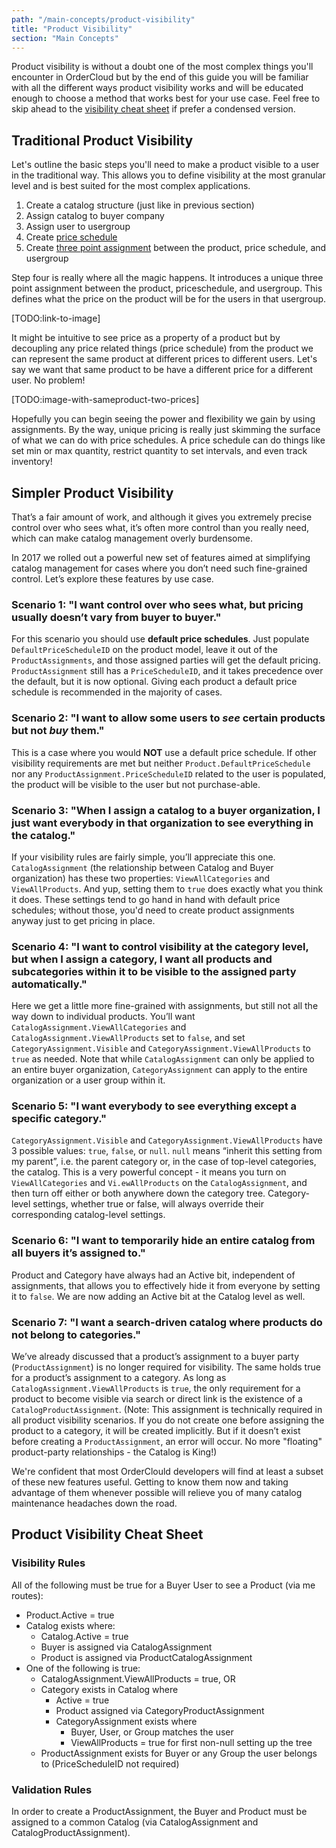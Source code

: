 ```yaml
---
path: "/main-concepts/product-visibility"
title: "Product Visibility"
section: "Main Concepts"
---
```


Product visibility is without a doubt one of the most complex things you'll encounter in OrderCloud but by the end of this guide you will be familiar with all the different ways product visibility works and will be educated enough to choose a method that works best for your use case. Feel free to skip ahead to the [visibility cheat sheet](#product-visibility-cheat-sheet) if prefer a condensed version.

## Traditional Product Visibility

Let's outline the basic steps you'll need to make a product visible to a user in the traditional way. This allows you to define visibility at the most granular level and is best suited for the most complex applications.

1. Create a catalog structure (just like in previous section)
2. Assign catalog to buyer company
3. Assign user to usergroup
4. Create [price schedule](TODO:link-to-api-reference)
5. Create [three point assignment](TODO:link-to-method) between the product, price schedule, and usergroup

Step four is really where all the magic happens. It introduces a unique three point assignment between the product, priceschedule, and usergroup. This defines what the price on the product will be for the users in that usergroup.

[TODO:link-to-image]

It might be intuitive to see price as a property of a product but by decoupling any price related things (price schedule) from the product we can represent the same product at different prices to different users. Let's say we want that same product to be have a different price for a different user. No problem!

[TODO:image-with-sameproduct-two-prices]

Hopefully you can begin seeing the power and flexibility we gain by using assignments. By the way, unique pricing is really just skimming the surface of what we can do with price schedules. A price schedule can do things like set min or max quantity, restrict quantity to set intervals, and even track inventory!

## Simpler Product Visibility

That’s a fair amount of work, and although it gives you extremely precise control over who sees what, it’s often more control than you really need, which can make catalog management overly burdensome.

In 2017 we rolled out a powerful new set of features aimed at simplifying catalog management for cases where you don’t need such fine-grained control. Let’s explore these features by use case.

### Scenario 1: "I want control over who sees what, but pricing usually doesn’t vary from buyer to buyer."

For this scenario you should use **default price schedules**. Just populate `DefaultPriceScheduleID` on the product model, leave it out of the `ProductAssignments`, and those assigned parties will get the default pricing. `ProductAssignment` still has a `PriceScheduleID`, and it takes precedence over the default, but it is now optional. Giving each product a default price schedule is recommended in the majority of cases.

### Scenario 2: "I want to allow some users to *see* certain products but not *buy* them."

This is a case where you would **NOT** use a default price schedule. If other visibility requirements are met but neither `Product.DefaultPriceSchedule` nor any `ProductAssignment.PriceScheduleID` related to the user is populated, the product will be visible to the user but not purchase-able.

### Scenario 3: "When I assign a catalog to a buyer organization, I just want everybody in that organization to see everything in the catalog."

If your visibility rules are fairly simple, you’ll appreciate this one. `CatalogAssignment` (the relationship between Catalog and Buyer organization) has these two properties: `ViewAllCategories` and `ViewAllProducts`. And yup, setting them to `true` does exactly what you think it does. These settings tend to go hand in hand with default price schedules; without those, you'd need to create product assignments anyway just to get pricing in place.

### Scenario 4: "I want to control visibility at the category level, but when I assign a category, I want all products and subcategories within it to be visible to the assigned party automatically."

Here we get a little more fine-grained with assignments, but still not all the way down to individual products. You’ll want `CatalogAssignment.ViewAllCategories` and `CatalogAssignment.ViewAllProducts` set to `false`, and set `CategoryAssignment.Visible` and `CategoryAssignment.ViewAllProducts` to `true` as needed. Note that while `CatalogAssignment` can only be applied to an entire buyer organization, `CategoryAssignment` can apply to the entire organization or a user group within it.

### Scenario 5: "I want everybody to see everything except a specific category."

`CategoryAssignment.Visible` and `CategoryAssignment.ViewAllProducts` have 3 possible values: `true`, `false`, or `null`. `null` means “inherit this setting from my parent”, i.e. the parent category or, in the case of top-level categories, the catalog. This is a very powerful concept - it means you turn on `ViewAllCategories` and `Vi.ewAllProducts` on the `CatalogAssignment`, and then turn off either or both anywhere down the category tree. Category-level settings, whether true or false, will always override their corresponding catalog-level settings.

### Scenario 6: "I want to temporarily hide an entire catalog from all buyers it’s assigned to."

Product and Category have always had an Active bit, independent of assignments, that allows you to effectively hide it from everyone by setting it to `false`. We are now adding an Active bit at the Catalog level as well.

### Scenario 7: "I want a search-driven catalog where products do not belong to categories."

We’ve already discussed that a product’s assignment to a buyer party (`ProductAssignment`) is no longer required for visibility. The same holds true for a product’s assignment to a category. As long as `CatalogAssignment.ViewAllProducts` is `true`, the only requirement for a product to become visible via search or direct link is the existence of a `CatalogProductAssignment`. (Note: This assignment is technically required in all product visibility scenarios. If you do not create one before assigning the product to a category, it will be created implicitly. But if it doesn’t exist before creating a `ProductAssignment`, an error will occur. No more "floating" product-party relationships - the Catalog is King!)

We're confident that most OrderClould developers will find at least a subset of these new features useful. Getting to know them now and taking advantage of them whenever possible will relieve you of many catalog maintenance headaches down the road.

## Product Visibility Cheat Sheet

### Visibility Rules

All of the following must be true for a Buyer User to see a Product (via me routes):

- Product.Active = true
- Catalog exists where:
    - Catalog.Active = true
    - Buyer is assigned via CatalogAssignment
    - Product is assigned via ProductCatalogAssignment
- One of the following is true:
    - CatalogAssignment.ViewAllProducts = true, OR
    - Category exists in Catalog where
        - Active = true
        - Product assigned via CategoryProductAssignment
        - CategoryAssignment exists where
            - Buyer, User, or Group matches the user
            - ViewAllProducts = true for first non-null setting up the tree
    - ProductAssignment exists for Buyer or any Group the user belongs to (PriceScheduleID not required)

### Validation Rules

In order to create a ProductAssignment, the Buyer and Product must be assigned to a common Catalog (via CatalogAssignment and CatalogProductAssignment).
